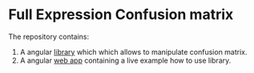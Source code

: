 # Full Expression Confusion matrix

The repository contains:

1. A angular [library](./projects/confusion-matrix) which which allows to manipulate confusion matrix.
2. A angular [web app](./projects/web-app) containing a live example how to use library.

